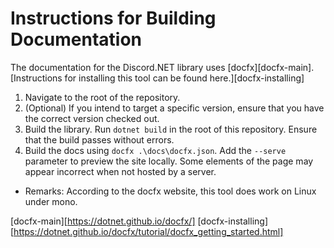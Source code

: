 # Instructions for Building Documentation

The documentation for the Discord.NET library uses [docfx][docfx-main]. [Instructions for installing this tool can be found here.][docfx-installing]

1. Navigate to the root of the repository.
2. (Optional) If you intend to target a specific version, ensure that you
have the correct version checked out.
3. Build the library. Run `dotnet build` in the root of this repository.
 Ensure that the build passes without errors.
4. Build the docs using `docfx .\docs\docfx.json`. Add the `--serve` parameter
to preview the site locally. Some elements of the page may appear incorrect
when not hosted by a server.
  - Remarks: According to the docfx website, this tool does work on Linux under mono.

[docfx-main][https://dotnet.github.io/docfx/]
[docfx-installing][https://dotnet.github.io/docfx/tutorial/docfx_getting_started.html]
